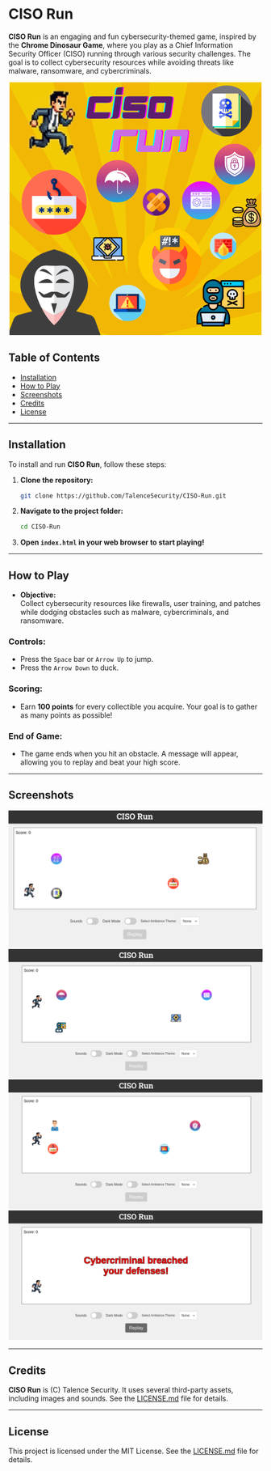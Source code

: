 # CISO Run

**CISO Run** is an engaging and fun cybersecurity-themed game, inspired by the **Chrome Dinosaur Game**, where you play as a Chief Information Security Officer (CISO) running through various security challenges. The goal is to collect cybersecurity resources while avoiding threats like malware, ransomware, and cybercriminals.

<div align="center">
  <img src="assets/img/logo.png" alt="CISO Run Logo" width="500"/>
</div>

## Table of Contents

- [Installation](#installation)
- [How to Play](#how-to-play)
- [Screenshots](#screenshots)
- [Credits](#credits)
- [License](#license)

---

## Installation

To install and run **CISO Run**, follow these steps:

1. **Clone the repository:**
    ```bash
    git clone https://github.com/TalenceSecurity/CISO-Run.git
    ```

2. **Navigate to the project folder:**
    ```bash
    cd CISO-Run
    ```

3. **Open `index.html` in your web browser to start playing!**

---

## How to Play

- **Objective:**  
  Collect cybersecurity resources like firewalls, user training, and patches while dodging obstacles such as malware, cybercriminals, and ransomware.

### Controls:

- Press the `Space` bar or `Arrow Up` to jump.
- Press the `Arrow Down` to duck.

### Scoring:

- Earn **100 points** for every collectible you acquire. Your goal is to gather as many points as possible!

### End of Game:

- The game ends when you hit an obstacle. A message will appear, allowing you to replay and beat your high score.

---

## Screenshots

![Gameplay Screenshot](assets/img/screenshots/gameplay1.png)  
![Gameplay Screenshot](assets/img/screenshots/gameplay2.png)  
![Gameplay Screenshot](assets/img/screenshots/gameplay3.png)  
![Gameplay Screenshot](assets/img/screenshots/gameplay4.png)  

---

## Credits

**CISO Run** is (C) Talence Security. It uses several third-party assets, including images and sounds. See the [LICENSE.md](LICENSE.md) file for details.

---

## License

This project is licensed under the MIT License. See the [LICENSE.md](LICENSE.md) file for details.
